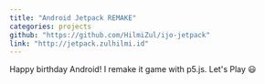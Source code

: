 ```yaml
---
title: "Android Jetpack REMAKE"
categories: projects
github: "https://github.com/HilmiZul/ijo-jetpack"
link: "http://jetpack.zulhilmi.id"
---
```

Happy birthday Android! I remake it game with p5.js.
Let's Play 😃
